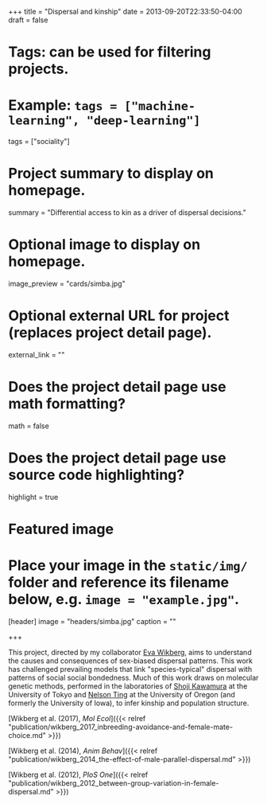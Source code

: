 +++
title = "Dispersal and kinship"
date = 2013-09-20T22:33:50-04:00
draft = false

# Tags: can be used for filtering projects.
# Example: `tags = ["machine-learning", "deep-learning"]`
tags = ["sociality"]

# Project summary to display on homepage.
summary = "Differential access to kin as a driver of dispersal decisions."

# Optional image to display on homepage.
image_preview = "cards/simba.jpg"

# Optional external URL for project (replaces project detail page).
external_link = ""

# Does the project detail page use math formatting?
math = false

# Does the project detail page use source code highlighting?
highlight = true

# Featured image
# Place your image in the `static/img/` folder and reference its filename below, e.g. `image = "example.jpg"`.
[header]
image = "headers/simba.jpg"
caption = ""

+++

This project, directed by my collaborator [Eva Wikberg](https://evawikberg.github.io/), aims to understand the causes and consequences of sex-biased dispersal patterns. This work has challenged prevailing models that link "species-typical" dispersal with patterns of social social bondedness. Much of this work draws on molecular genetic methods, performed in the laboratories of [Shoji Kawamura](http://www.jinrui.ib.k.u-tokyo.ac.jp/kawamura-home-E.html) at the University of Tokyo and [Nelson Ting](http://molecular-anthro.uoregon.edu/TingLab/) at the University of Oregon (and formerly the University of Iowa), to infer kinship and population structure.

[Wikberg et al. (2017), *Mol Ecol*]({{< relref "publication/wikberg_2017_inbreeding-avoidance-and-female-mate-choice.md" >}})

[Wikberg et al. (2014), *Anim Behav*]({{< relref "publication/wikberg_2014_the-effect-of-male-parallel-dispersal.md" >}})

[Wikberg et al. (2012), *PloS One*]({{< relref "publication/wikberg_2012_between-group-variation-in-female-dispersal.md" >}})
